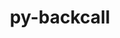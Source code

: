 ---
title: "py-backcall"
layout: cache
categories: [package, develop]
meta: {"compilers": ["oneapi@=2024.2.1"], "num_specs": 5, "num_specs_by_stack": {"e4s-oneapi": 5, "root": 5}, "oss": ["ubuntu22.04"], "platforms": ["linux"], "stacks": ["e4s-oneapi", "root"], "targets": ["x86_64_v3"], "versions": ["0.2.0"]}
spec_details: [{"compiler": "oneapi@=2024.2.1", "hash": "gkynqee4c4jdvjf7d6mgdivqapbpzdcj", "os": "ubuntu22.04", "platform": "linux", "size": "-", "stacks": ["e4s-oneapi", "root"], "tarball": "https://binaries.spack.io/develop/build_cache/linux-ubuntu22.04-x86_64_v3/oneapi-2024.2.1/py-backcall-0.2.0/linux-ubuntu22.04-x86_64_v3-oneapi-2024.2.1-py-backcall-0.2.0-gkynqee4c4jdvjf7d6mgdivqapbpzdcj.spack", "target": "x86_64_v3", "variants": ["build_system=python_pip"], "versions": ["0.2.0"]}, {"compiler": "oneapi@=2024.2.1", "hash": "h7hpvhhue2o7lkiayti4ibfbwaqufx2h", "os": "ubuntu22.04", "platform": "linux", "size": "-", "stacks": ["e4s-oneapi", "root"], "tarball": "https://binaries.spack.io/develop/build_cache/linux-ubuntu22.04-x86_64_v3/oneapi-2024.2.1/py-backcall-0.2.0/linux-ubuntu22.04-x86_64_v3-oneapi-2024.2.1-py-backcall-0.2.0-h7hpvhhue2o7lkiayti4ibfbwaqufx2h.spack", "target": "x86_64_v3", "variants": ["build_system=python_pip"], "versions": ["0.2.0"]}, {"compiler": "oneapi@=2024.2.1", "hash": "ndgrzc23nk2vkurjvvxhqicwqh3ta6tx", "os": "ubuntu22.04", "platform": "linux", "size": "-", "stacks": ["e4s-oneapi", "root"], "tarball": "https://binaries.spack.io/develop/build_cache/linux-ubuntu22.04-x86_64_v3/oneapi-2024.2.1/py-backcall-0.2.0/linux-ubuntu22.04-x86_64_v3-oneapi-2024.2.1-py-backcall-0.2.0-ndgrzc23nk2vkurjvvxhqicwqh3ta6tx.spack", "target": "x86_64_v3", "variants": ["build_system=python_pip"], "versions": ["0.2.0"]}, {"compiler": "oneapi@=2024.2.1", "hash": "tjvwhe5kdihslfowfvqnjwgzkzmeaov7", "os": "ubuntu22.04", "platform": "linux", "size": "-", "stacks": ["e4s-oneapi", "root"], "tarball": "https://binaries.spack.io/develop/build_cache/linux-ubuntu22.04-x86_64_v3/oneapi-2024.2.1/py-backcall-0.2.0/linux-ubuntu22.04-x86_64_v3-oneapi-2024.2.1-py-backcall-0.2.0-tjvwhe5kdihslfowfvqnjwgzkzmeaov7.spack", "target": "x86_64_v3", "variants": ["build_system=python_pip"], "versions": ["0.2.0"]}, {"compiler": "oneapi@=2024.2.1", "hash": "vnz6rlhapc46crwwewdjykzovmqs6fjl", "os": "ubuntu22.04", "platform": "linux", "size": "-", "stacks": ["e4s-oneapi", "root"], "tarball": "https://binaries.spack.io/develop/build_cache/linux-ubuntu22.04-x86_64_v3/oneapi-2024.2.1/py-backcall-0.2.0/linux-ubuntu22.04-x86_64_v3-oneapi-2024.2.1-py-backcall-0.2.0-vnz6rlhapc46crwwewdjykzovmqs6fjl.spack", "target": "x86_64_v3", "variants": ["build_system=python_pip"], "versions": ["0.2.0"]}]
---